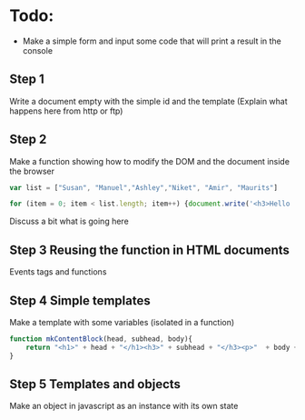 # Todo:
- Make a simple form and input some code that will print a result in the console

## Step 1
Write a document empty with the simple id and the template
(Explain what happens here from http or ftp)


## Step 2
Make a function showing how to modify the DOM and the document inside the browser
```js
var list = ["Susan", "Manuel","Ashley","Niket", "Amir", "Maurits"]

for (item = 0; item < list.length; item++) {document.write('<h3>Hello '+ list[item] + '</h3>')};
```
Discuss a bit what is going here

## Step 3 Reusing the function in HTML documents
Events tags and functions


## Step 4 Simple templates
Make a template with some variables (isolated in a function)
```js
function mkContentBlock(head, subhead, body){
    return "<h1>" + head + "</h1><h3>" + subhead + "</h3><p>"  + body + "</p>"
}
```

## Step 5 Templates and objects
Make an object in javascript as an instance with its own state